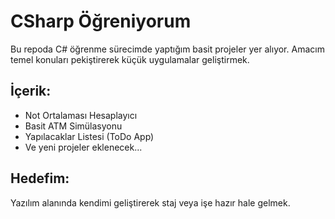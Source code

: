 # CSharp Öğreniyorum

Bu repoda C# öğrenme sürecimde yaptığım basit projeler yer alıyor. 
Amacım temel konuları pekiştirerek küçük uygulamalar geliştirmek.

## İçerik:
- Not Ortalaması Hesaplayıcı
- Basit ATM Simülasyonu
- Yapılacaklar Listesi (ToDo App)
- Ve yeni projeler eklenecek...

## Hedefim:
Yazılım alanında kendimi geliştirerek staj veya işe hazır hale gelmek.

